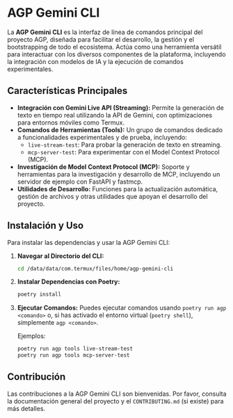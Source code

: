 # AGP Gemini CLI

La **AGP Gemini CLI** es la interfaz de línea de comandos principal del proyecto AGP, diseñada para facilitar el desarrollo, la gestión y el bootstrapping de todo el ecosistema. Actúa como una herramienta versátil para interactuar con los diversos componentes de la plataforma, incluyendo la integración con modelos de IA y la ejecución de comandos experimentales.

## Características Principales

*   **Integración con Gemini Live API (Streaming):** Permite la generación de texto en tiempo real utilizando la API de Gemini, con optimizaciones para entornos móviles como Termux.
*   **Comandos de Herramientas (Tools):** Un grupo de comandos dedicado a funcionalidades experimentales y de prueba, incluyendo:
    *   `live-stream-test`: Para probar la generación de texto en streaming.
    *   `mcp-server-test`: Para experimentar con el Model Context Protocol (MCP).
*   **Investigación de Model Context Protocol (MCP):** Soporte y herramientas para la investigación y desarrollo de MCP, incluyendo un servidor de ejemplo con FastAPI y fastmcp.
*   **Utilidades de Desarrollo:** Funciones para la actualización automática, gestión de archivos y otras utilidades que apoyan el desarrollo del proyecto.

## Instalación y Uso

Para instalar las dependencias y usar la AGP Gemini CLI:

1.  **Navegar al Directorio del CLI:**
    ```bash
    cd /data/data/com.termux/files/home/agp-gemini-cli
    ```
2.  **Instalar Dependencias con Poetry:**
    ```bash
    poetry install
    ```
3.  **Ejecutar Comandos:**
    Puedes ejecutar comandos usando `poetry run agp <comando>` o, si has activado el entorno virtual (`poetry shell`), simplemente `agp <comando>`.

    Ejemplos:
    ```bash
    poetry run agp tools live-stream-test
    poetry run agp tools mcp-server-test
    ```

## Contribución

Las contribuciones a la AGP Gemini CLI son bienvenidas. Por favor, consulta la documentación general del proyecto y el `CONTRIBUTING.md` (si existe) para más detalles.
